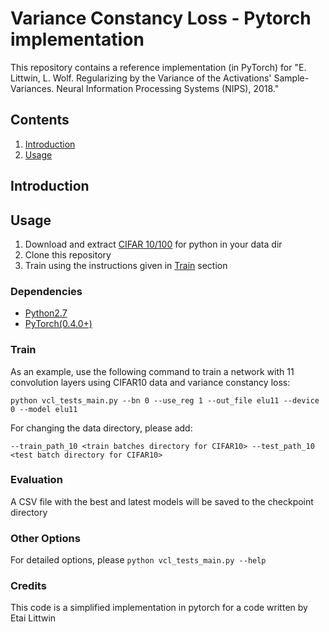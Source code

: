 # Variance Constancy Loss - Pytorch implementation

This repository contains a reference implementation (in PyTorch) for
"E. Littwin, L. Wolf. Regularizing by the Variance of the Activations' Sample-Variances.
 Neural Information Processing Systems (NIPS), 2018."

## Contents

1. [Introduction](#introduction)
2. [Usage](#usage)

## Introduction

## Usage
1. Download and extract [CIFAR 10/100](https://www.cs.toronto.edu/~kriz/cifar.html) for python in your data dir
2. Clone this repository
3. Train using the instructions given in [Train](#train) section

### Dependencies

- [Python2.7](https://www.python.org/downloads/)
- [PyTorch(0.4.0+)](http://pytorch.org)


### Train
As an example, use the following command to train a network with 11
convolution layers using CIFAR10 data and variance constancy loss:

```
python vcl_tests_main.py --bn 0 --use_reg 1 --out_file elu11 --device 0 --model elu11
```

For changing the data directory, please add:
```
--train_path_10 <train batches directory for CIFAR10> --test_path_10 <test batch directory for CIFAR10>
```


### Evaluation
A CSV file with the best and latest models will be saved to the checkpoint directory


### Other Options
For detailed options, please `python vcl_tests_main.py --help`

### Credits
This code is a simplified implementation in pytorch for a code written by Etai Littwin
